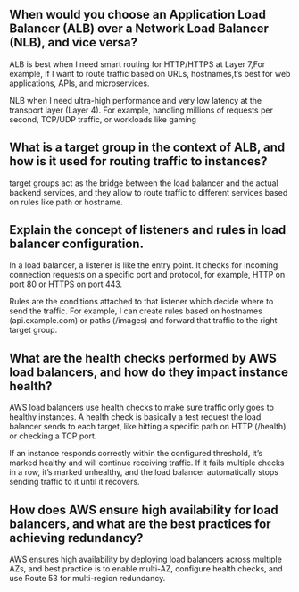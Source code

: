 ##  When would you choose an Application Load Balancer (ALB) over a Network Load Balancer (NLB), and vice versa?
ALB is best when I need smart routing for HTTP/HTTPS at Layer 7,For example, if I want to route traffic based on URLs, hostnames,t’s best for web applications, APIs, and microservices.

NLB when I need ultra-high performance and very low latency at the transport layer (Layer 4). For example, handling millions of requests per second, TCP/UDP traffic, or workloads like gaming

##  What is a target group in the context of ALB, and how is it used for routing traffic to instances?
target groups act as the bridge between the load balancer and the actual backend services, and they allow to route traffic to different services based on rules like path or hostname.

##  Explain the concept of listeners and rules in load balancer configuration.
In a load balancer, a listener is like the entry point. It checks for incoming connection requests on a specific port and protocol, for example, HTTP on port 80 or HTTPS on port 443.

Rules are the conditions attached to that listener which decide where to send the traffic. For example, I can create rules based on hostnames (api.example.com) or paths (/images) and forward that traffic to the right target group.

##  What are the health checks performed by AWS load balancers, and how do they impact instance health?
AWS load balancers use health checks to make sure traffic only goes to healthy instances. A health check is basically a test request the load balancer sends to each target, like hitting a specific path on HTTP (/health) or checking a TCP port.

If an instance responds correctly within the configured threshold, it’s marked healthy and will continue receiving traffic. If it fails multiple checks in a row, it’s marked unhealthy, and the load balancer automatically stops sending traffic to it until it recovers.

##  How does AWS ensure high availability for load balancers, and what are the best practices for achieving redundancy?
AWS ensures high availability by deploying load balancers across multiple AZs, and best practice is to enable multi-AZ, configure health checks, and use Route 53 for multi-region redundancy.
